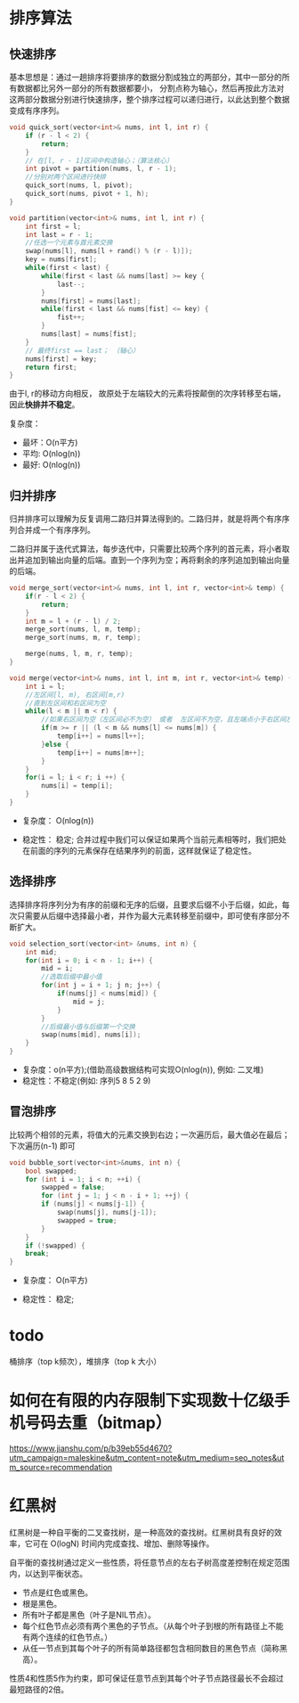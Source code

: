 # 排序算法
## 快速排序
基本思想是：通过一趟排序将要排序的数据分割成独立的两部分，其中一部分的所有数据都比另外一部分的所有数据都要小， 分割点称为轴心，然后再按此方法对这两部分数据分别进行快速排序，整个排序过程可以递归进行，以此达到整个数据变成有序序列。

```c++
void quick_sort(vector<int>& nums, int l, int r) {
    if (r - l < 2) {
        return;
    }
    // 在[l, r - 1]区间中构造轴心；（算法核心）
    int pivot = partition(nums, l, r - 1);
    //分别对两个区间进行快排
    quick_sort(nums, l, pivot);
    quick_sort(nums, pivot + 1, h);
}

void partition(vector<int>& nums, int l, int r) {
    int first = l;
    int last = r - 1;
    //任选一个元素与首元素交换
    swap(nums[l], nums[l + rand() % (r - l)]);
    key = nums[first];
    while(first < last) {
        while(first < last && nums[last] >= key {
            last--;
        }
        nums[first] = nums[last];
        while(first < last && nums[fist] <= key) {
            fist++;
        }
        nums[last] = nums[fist];
    }
    // 最终first == last； （轴心）
    nums[first] = key;
    return first;
}
```

由于l, r的移动方向相反， 故原处于左端较大的元素将按颠倒的次序转移至右端， 因此**快排并不稳定**。

复杂度：
- 最坏：O(n平方)
- 平均: O(nlog(n))
- 最好: O(nlog(n))

## 归并排序

归并排序可以理解为反复调用二路归并算法得到的。二路归并，就是将两个有序序列合并成一个有序序列。

二路归并属于迭代式算法，每步迭代中，只需要比较两个序列的首元素，将小者取出并追加到输出向量的后端。直到一个序列为空；再将剩余的序列追加到输出向量的后端。

```c++
void merge_sort(vector<int>& nums, int l, int r, vector<int>& temp) {
    if(r - l < 2) {
        return;
    }
    int m = l + (r - l) / 2;
    merge_sort(nums, l, m, temp);
    merge_sort(nums, m, r, temp);

    merge(nums, l, m, r, temp);
}

void merge(vector<int>& nums, int l, int m, int r, vector<int>& temp) {
    int i = l;
    //左区间[l, m), 右区间[m,r)
    //直到左区间和右区间为空
    while(l < m || m < r) {
        //如果右区间为空（左区间必不为空） 或者  左区间不为空，且左端点小于右区间左端点
        if(m >= r || (l < m && nums[l] <= nums[m]) {
            temp[i++] = nums[l++];
        }else {
            temp[i++] = nums[m++]; 
        }
    }
    for(i = l; i < r; i ++) {
        nums[i] = temp[i];
    }
}
```

- 复杂度： O(nlog(n))

- 稳定性： 稳定; 合并过程中我们可以保证如果两个当前元素相等时，我们把处在前面的序列的元素保存在结果序列的前面，这样就保证了稳定性。

## 选择排序

选择排序将序列分为有序的前缀和无序的后缀，且要求后缀不小于后缀，如此，每次只需要从后缀中选择最小者，并作为最大元素转移至前缀中，即可使有序部分不断扩大。

```c++
void selection_sort(vector<int> &nums, int n) {
    int mid;
    for(int i = 0; i < n - 1; i++) {
        mid = i;
        //选取后缀中最小值
        for(int j = i + 1; j n; j++) {
            if(nums[j] < nums[mid]) {
                mid = j;
            }
        }
        //后缀最小值与后缀第一个交换
        swap(nums[mid], nums[i]);
    }
}
```

- 复杂度：o(n平方);(借助高级数据结构可实现O(nlog(n)), 例如: 二叉堆)
- 稳定性：不稳定(例如: 序列5 8 5 2 9)

## 冒泡排序

比较两个相邻的元素，将值大的元素交换到右边；一次遍历后，最大值必在最后；下次遍历(n-1) 即可

```c++
void bubble_sort(vector<int>&nums, int n) {
    bool swapped;
    for (int i = 1; i < n; ++i) {
        swapped = false;
        for (int j = 1; j < n - i + 1; ++j) {
        if (nums[j] < nums[j-1]) {
            swap(nums[j], nums[j-1]);
            swapped = true;
        }
    }
    if (!swapped) {
    break;
}    
```

- 复杂度： O(n平方)

- 稳定性： 稳定;

# todo 
桶排序（top k频次），堆排序（top k 大小）

# 如何在有限的内存限制下实现数十亿级手机号码去重（bitmap）

https://www.jianshu.com/p/b39eb55d4670?utm_campaign=maleskine&utm_content=note&utm_medium=seo_notes&utm_source=recommendation

# 红黑树
红黑树是一种自平衡的二叉查找树，是一种高效的查找树。红黑树具有良好的效率，它可在 O(logN) 时间内完成查找、增加、删除等操作。

自平衡的查找树通过定义一些性质，将任意节点的左右子树高度差控制在规定范围内，以达到平衡状态。

- 节点是红色或黑色。
- 根是黑色。
- 所有叶子都是黑色（叶子是NIL节点）。
- 每个红色节点必须有两个黑色的子节点。（从每个叶子到根的所有路径上不能有两个连续的红色节点。）
- 从任一节点到其每个叶子的所有简单路径都包含相同数目的黑色节点（简称黑高）。
  
性质4和性质5作为约束，即可保证任意节点到其每个叶子节点路径最长不会超过最短路径的2倍。